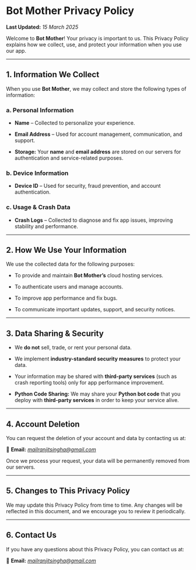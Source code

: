 # Bot Mother Privacy Policy  

**Last Updated:** *15 March 2025*  

Welcome to **Bot Mother**! Your privacy is important to us. This Privacy Policy explains how we collect, use, and protect your information when you use our app.  

---

## 1. Information We Collect  

When you use **Bot Mother**, we may collect and store the following types of information:  

### a. Personal Information  

- **Name** – Collected to personalize your experience.  

- **Email Address** – Used for account management, communication, and support.  

- **Storage:** Your **name** and **email address** are stored on our servers for authentication and service-related purposes.  

### b. Device Information  

- **Device ID** – Used for security, fraud prevention, and account authentication.  

### c. Usage & Crash Data  

- **Crash Logs** – Collected to diagnose and fix app issues, improving stability and performance.  

---

## 2. How We Use Your Information  

We use the collected data for the following purposes:  

- To provide and maintain **Bot Mother’s** cloud hosting services.  

- To authenticate users and manage accounts.  

- To improve app performance and fix bugs.  

- To communicate important updates, support, and security notices.  

---

## 3. Data Sharing & Security  

- We **do not** sell, trade, or rent your personal data.  

- We implement **industry-standard security measures** to protect your data.  

- Your information may be shared with **third-party services** (such as crash reporting tools) only for app performance improvement.  

- **Python Code Sharing:** We may share your **Python bot code** that you deploy with **third-party services** in order to keep your service alive.  

---

## 4. Account Deletion  

You can request the deletion of your account and data by contacting us at:  

📧 **Email:** *mailranjitsingha@gmail.com*  

Once we process your request, your data will be permanently removed from our servers.  

---

## 5. Changes to This Privacy Policy  

We may update this Privacy Policy from time to time. Any changes will be reflected in this document, and we encourage you to review it periodically.  

---

## 6. Contact Us  

If you have any questions about this Privacy Policy, you can contact us at:  

📧 **Email:** *mailranjitsingha@gmail.com*